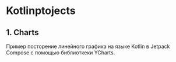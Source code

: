 # Kotlinptojects

## 1. Сharts
   Пример посторение линейного графика на языке Kotlin в Jetpack Compose c помощью библиоткеки YCharts.

